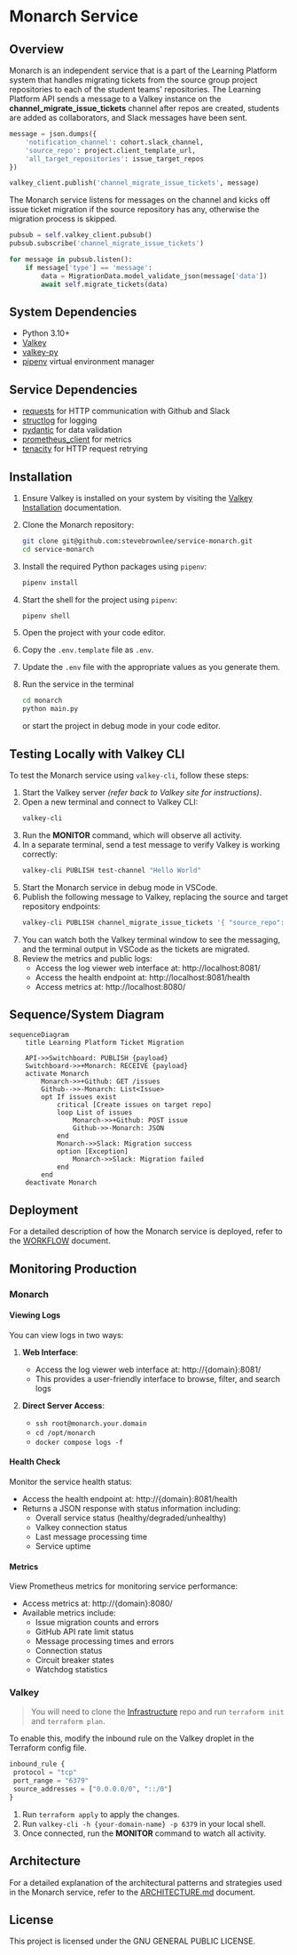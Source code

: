 # Monarch Service

## Overview

Monarch is an independent service that is a part of the Learning Platform system that handles migrating tickets from the source group project repositories to each of the student teams' repositories. The Learning Platform API sends a message to a Valkey instance on the **channel_migrate_issue_tickets** channel after repos are created, students are added as collaborators, and Slack messages have been sent.

```py
message = json.dumps({
    'notification_channel': cohort.slack_channel,
    'source_repo': project.client_template_url,
    'all_target_repositories': issue_target_repos
})

valkey_client.publish('channel_migrate_issue_tickets', message)
```

The Monarch service listens for messages on the channel and kicks off issue ticket migration if the source repository has any, otherwise the migration process is skipped.

```py
pubsub = self.valkey_client.pubsub()
pubsub.subscribe('channel_migrate_issue_tickets')

for message in pubsub.listen():
    if message['type'] == 'message':
        data = MigrationData.model_validate_json(message['data'])
        await self.migrate_tickets(data)
```

## System Dependencies

- Python 3.10+
- [Valkey](https://valkey.io/topics/installation/)
- [valkey-py](https://github.com/valkey-io/valkey-py)
- [pipenv](https://pipenv.pypa.io/en/latest/) virtual environment manager

## Service Dependencies

- [requests](https://docs.python-requests.org/en/latest/index.html) for HTTP communication with Github and Slack
- [structlog](https://www.structlog.org/en/stable/index.html) for logging
- [pydantic](https://docs.pydantic.dev/latest/) for data validation
- [prometheus_client](https://prometheus.github.io/client_python/getting-started/three-step-demo/) for metrics
- [tenacity](https://tenacity.readthedocs.io/en/latest/) for HTTP request retrying

## Installation

1. Ensure Valkey is installed on your system by visiting the [Valkey Installation](https://valkey.io/topics/installation/) documentation.
2. Clone the Monarch repository:
    ```sh
    git clone git@github.com:stevebrownlee/service-monarch.git
    cd service-monarch
    ```

3. Install the required Python packages using `pipenv`:
    ```sh
    pipenv install
    ```

4. Start the shell for the project using `pipenv`:
    ```sh
    pipenv shell
    ```
5. Open the project with your code editor.
6. Copy the `.env.template` file as `.env`.
7. Update the `.env` file with the appropriate values as you generate them.
8. Run the service in the terminal
    ```sh
    cd monarch
    python main.py
    ```
    or start the project in debug mode in your code editor.

## Testing Locally with Valkey CLI

To test the Monarch service using `valkey-cli`, follow these steps:

1. Start the Valkey server _(refer back to Valkey site for instructions)_.
2. Open a new terminal and connect to Valkey CLI:
    ```sh
    valkey-cli
    ```
3. Run the **MONITOR** command, which will observe all activity.
4. In a separate terminal, send a test message to verify Valkey is working correctly:
    ```sh
    valkey-cli PUBLISH test-channel "Hello World"
    ```
5. Start the Monarch service in debug mode in VSCode.
6. Publish the following message to Valkey, replacing the source and target repository endpoints:
    ```sh
    valkey-cli PUBLISH channel_migrate_issue_tickets '{ "source_repo": "source-org/source-repo-with-issues", "all_target_repositories": ["target-org/target-repo"], "notification_channel": "C06GHMZB3M3"}'
    ```
7. You can watch both the Valkey terminal window to see the messaging, and the terminal output in VSCode as the tickets are migrated.
8. Review the metrics and public logs:
   - Access the log viewer web interface at: http://localhost:8081/
   - Access the health endpoint at: http://localhost:8081/health
   - Access metrics at: http://localhost:8080/

## Sequence/System Diagram

```mermaid
sequenceDiagram
    title Learning Platform Ticket Migration

    API->>Switchboard: PUBLISH {payload}
    Switchboard->>+Monarch: RECEIVE {payload}
    activate Monarch
        Monarch->>+Github: GET /issues
        Github-->>-Monarch: List<Issue>
        opt If issues exist
            critical [Create issues on target repo]
            loop List of issues
                Monarch->>+Github: POST issue
                Github->>-Monarch: JSON
            end
            Monarch->>Slack: Migration success
            option [Exception]
                Monarch->>Slack: Migration failed
            end
        end
    deactivate Monarch
```

## Deployment

For a detailed description of how the Monarch service is deployed, refer to the [WORKFLOW](./WORKFLOW.md) document.

## Monitoring Production

### Monarch

#### Viewing Logs

You can view logs in two ways:

1. **Web Interface**:
   - Access the log viewer web interface at: http://{domain}:8081/
   - This provides a user-friendly interface to browse, filter, and search logs

2. **Direct Server Access**:
   - `ssh root@monarch.your.domain`
   - `cd /opt/monarch`
   - `docker compose logs -f`

#### Health Check

Monitor the service health status:
- Access the health endpoint at: http://{domain}:8081/health
- Returns a JSON response with status information including:
  - Overall service status (healthy/degraded/unhealthy)
  - Valkey connection status
  - Last message processing time
  - Service uptime

#### Metrics

View Prometheus metrics for monitoring service performance:
- Access metrics at: http://{domain}:8080/
- Available metrics include:
  - Issue migration counts and errors
  - GitHub API rate limit status
  - Message processing times and errors
  - Connection status
  - Circuit breaker states
  - Watchdog statistics

### Valkey

> You will need to clone the [Infrastructure](https://github.com/stevebrownlee/learnops-infrastructure) repo and run `terraform init` and `terraform plan`.

To enable this, modify the inbound rule on the Valkey droplet in the Terraform config file.

```tf
inbound_rule {
 protocol = "tcp"
 port_range = "6379"
 source_addresses = ["0.0.0.0/0", "::/0"]
}
```
1. Run `terraform apply` to apply the changes.
2. Run `valkey-cli -h {your-domain-name} -p 6379` in your local shell.
3. Once connected, run the **MONITOR** command to watch all activity.

## Architecture

For a detailed explanation of the architectural patterns and strategies used in the Monarch service, refer to the [ARCHITECTURE.md](./ARCHITECTURE.md) document.

## License
This project is licensed under the GNU GENERAL PUBLIC LICENSE.
